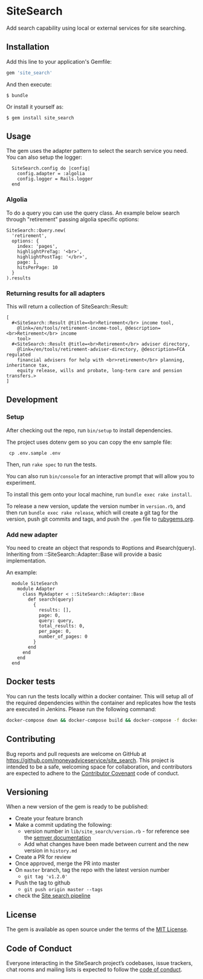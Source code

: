 # SiteSearch

Add search capability using local or external services for site searching.

## Installation

Add this line to your application's Gemfile:

```ruby
gem 'site_search'
```

And then execute:

    $ bundle

Or install it yourself as:

    $ gem install site_search

## Usage

The gem uses the adapter pattern to select the search service you need.
You can also setup the logger:


```
  SiteSearch.config do |config|
    config.adapter = :algolia
    config.logger = Rails.logger
  end
```

### Algolia

To do a query you can use the query class.
An example below search through "retirement" passing algolia specific
options:

```
SiteSearch::Query.new(
  'retirement',
  options: {
    index: 'pages',
    highlightPreTag: '<br>',
    highlightPostTag: '</br>',
    page: 1,
    hitsPerPage: 10
  }
).results
```

### Returning results for all adapters

This will return a collection of SiteSearch::Result:

```
[
  #<SiteSearch::Result @title=<br>Retirement</br> income tool,
    @link=/en/tools/retirement-income-tool, @description=<br>Retirement</br> income
    tool>
  #<SiteSearch::Result @title=<br>Retirement</br> adviser directory,
    @link=/en/tools/retirement-adviser-directory, @description=FCA regulated
    financial advisers for help with <br>retirement</br> planning, inheritance tax,
    equity release, wills and probate, long-term care and pension transfers.>
]
```

## Development

### Setup

After checking out the repo, run `bin/setup` to install dependencies.

The project uses dotenv gem so you can copy the env sample file:

```
 cp .env.sample .env
```

Then, run `rake spec` to run the tests.

You can also run `bin/console` for an interactive prompt that will allow you to experiment.

To install this gem onto your local machine, run `bundle exec rake install`.

To release a new version, update the version number in `version.rb`,
and then run `bundle exec rake release`, which will create a git tag for the
version, push git commits and tags, and push the `.gem` file to [rubygems.org](https://rubygems.org).

### Add new adapter

You need to create an object that responds to #options and #search(query).
Inheriting from ::SiteSearch::Adapter::Base will provide a basic
implementation.

An example:

```
  module SiteSearch
    module Adapter
      class MyAdapter < ::SiteSearch::Adapter::Base
        def search(query)
          {
            results: [],
            page: 0,
            query: query,
            total_results: 0,
            per_page: 0,
            number_of_pages: 0
          }
        end
      end
    end
  end
```

## Docker tests

You can run the tests locally within a docker container. This will setup all of the required dependencies within the container and replicates how the tests are executed in Jenkins. Please run the following command:

```sh
docker-compose down && docker-compose build && docker-compose -f docker-compose.yml run --rm rails ./test.sh
```

## Contributing

Bug reports and pull requests are welcome on GitHub at https://github.com/moneyadviceservice/site_search. This project is intended to be a safe, welcoming space for collaboration, and contributors are expected to adhere to the [Contributor Covenant](http://contributor-covenant.org) code of conduct.

## Versioning

When a new version of the gem is ready to be published:
- Create your feature branch
- Make a commit updating the following:
  - version number in `lib/site_search/version.rb` - for reference see the [semver documentation](semver.org)
  - Add what changes have been made between current and the new version in `history.md`
- Create a PR for review
- Once approved, merge the PR into master
- On `master` branch, tag the repo with the latest version number
  - `git tag 'v1.2.0'`
- Push the tag to github
  - `git push origin master --tags`
- check the [Site search pipeline](http://az4-svc-bld04.dev.mas.local:8080/job/site_search/job/master/)

## License

The gem is available as open source under the terms of the [MIT License](https://opensource.org/licenses/MIT).

## Code of Conduct

Everyone interacting in the SiteSearch project’s codebases, issue trackers, chat rooms and mailing lists is expected to follow the [code of conduct](https://github.com/moneyadviceservice/site_search/blob/master/CODE_OF_CONDUCT.md).
